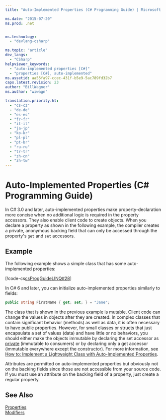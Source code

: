 ```yaml
---
title: "Auto-Implemented Properties (C# Programming Guide) | Microsoft Docs"

ms.date: "2015-07-20"
ms.prod: .net


ms.technology: 
  - "devlang-csharp"

ms.topic: "article"
dev_langs: 
  - "CSharp"
helpviewer_keywords: 
  - "auto-implemented properties [C#]"
  - "properties [C#], auto-implemented"
ms.assetid: aa55fa97-ccec-431f-b5e9-5ac789fd32b7
caps.latest.revision: 23
author: "BillWagner"
ms.author: "wiwagn"

translation.priority.ht: 
  - "cs-cz"
  - "de-de"
  - "es-es"
  - "fr-fr"
  - "it-it"
  - "ja-jp"
  - "ko-kr"
  - "pl-pl"
  - "pt-br"
  - "ru-ru"
  - "tr-tr"
  - "zh-cn"
  - "zh-tw"
---
```

# Auto-Implemented Properties (C# Programming Guide)
In C# 3.0 and later, auto-implemented properties make property-declaration more concise when no additional logic is required in the property accessors. They also enable client code to create objects. When you declare a property as shown in the following example, the compiler creates a private, anonymous backing field that can only be accessed through the property's `get` and `set` accessors.  
  
## Example  
 The following example shows a simple class that has some auto-implemented properties:  
  
 [!code-cs[csProgGuideLINQ#28](../../../csharp/programming-guide/arrays/codesnippet/CSharp/auto-implemented-properties_1.cs)]  
  
 In C# 6 and later, you can initialize auto-implemented properties similarly to fields:  
  
```csharp  
public string FirstName { get; set; } = "Jane";  
```  
  
 The class that is shown in the previous example is mutable. Client code can change the values in objects after they are created. In complex classes that contain significant behavior (methods) as well as data, it is often necessary to have public properties. However, for small classes or structs that just encapsulate a set of values (data) and have little or no behaviors, you should either make the objects immutable by declaring the set accessor as [private](../../../csharp/language-reference/keywords/private.md) (immutable to consumers) or by declaring only a get accessor (immutable everywhere except the constructor).  For more information, see [How to: Implement a Lightweight Class with Auto-Implemented Properties](../../../csharp/programming-guide/classes-and-structs/how-to-implement-a-lightweight-class-with-auto-implemented-properties.md).  
  
 Attributes are permitted on auto-implemented properties but obviously not on the backing fields since those are not accessible from your source code. If you must use an attribute on the backing field of a property, just create a regular property.  
  
## See Also  
 [Properties](../../../csharp/programming-guide/classes-and-structs/properties.md)   
 [Modifiers](../../../csharp/language-reference/keywords/modifiers.md)